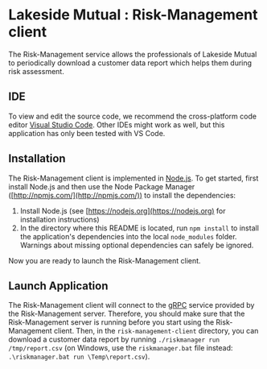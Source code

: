 # Lakeside Mutual : Risk-Management client

The Risk-Management service allows the professionals of Lakeside Mutual to periodically download
a customer data report which helps them during risk assessment.

## IDE

To view and edit the source code, we recommend the cross-platform code editor [Visual Studio Code](https://code.visualstudio.com/). Other IDEs might
work as well, but this application has only been tested with VS Code.

## Installation

The Risk-Management client is implemented in [Node.js](https://nodejs.org). To get started,
first install Node.js and then use the Node Package Manager ([http://npmjs.com/](http://npmjs.com/)) to install the dependencies:

1.  Install Node.js (see [https://nodejs.org](https://nodejs.org) for installation instructions)
2.  In the directory where this README is located, run `npm install` to install the application's dependencies into the local `node_modules` folder. Warnings about missing optional dependencies can safely be ignored.

Now you are ready to launch the Risk-Management client.

## Launch Application

The Risk-Management client will connect to the [gRPC](https://grpc.io/) service provided by the Risk-Management server. Therefore,
you should make sure that the Risk-Management server is running before you start using the Risk-Management client. Then,  in the `risk-management-client` directory, you can download a customer data report by running `./riskmanager run /tmp/report.csv` (on Windows, use the `riskmanager.bat` file instead: `.\riskmanager.bat run \Temp\report.csv`).